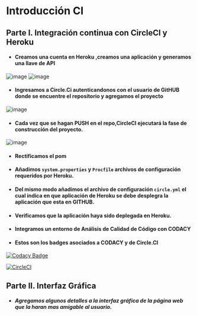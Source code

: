 # Introducción CI

## Parte I. Integración continua con CircleCI y Heroku 
* #### Creamos una cuenta en Heroku ,creamos una aplicación y generamos una llave de API

![image](https://user-images.githubusercontent.com/59893804/94319132-99706280-ff4f-11ea-811f-c91a7a04f5de.png)
![image](https://user-images.githubusercontent.com/59893804/94319151-a42af780-ff4f-11ea-96e7-481392837985.png)

* #### Ingresamos a Circle.Ci autenticandonos con el usuario de GitHUB donde se encuentre el repositorio y agregamos el proyecto

![image](https://user-images.githubusercontent.com/59893804/94319266-da687700-ff4f-11ea-9695-e03f3842bfc9.png)

* #### Cada vez que se hagan PUSH en el repo,CircleCI ejecutará la fase de construcción del proyecto. 

![image](https://user-images.githubusercontent.com/59893804/94319319-f4a25500-ff4f-11ea-9409-2af1af9019d5.png)

* #### Rectificamos el pom

* #### Añadimos ```system.properties``` y ```Procfile``` archivos de configuración requeridos por Heroku.

* #### Del mismo modo añadimos el archivo de configuración ```circle.yml``` el cual indica en que aplicación de Heroku se debe desplegra la aplicación que esta en GITHUB.
* #### Verificamos que la aplicación haya sido deplegada en Heroku.
* #### Integramos un entorno de Análisis de Calidad de Código con CODACY
* #### Estos son los badges asociados a CODACY y de Circle.CI
[![Codacy Badge](https://api.codacy.com/project/badge/Grade/d31f0b7b8e434fa7b1ea7853e3c7ef86)](https://www.codacy.com/manual/santiagolaiton2700/CVDS-02-LAB-06?utm_source=github.com&amp;utm_medium=referral&amp;utm_content=santiagolaiton2700/CVDS-02-LAB-06&amp;utm_campaign=Badge_Grade)

[![CircleCI](https://circleci.com/gh/santiagolaiton2700/CVDS-02-LAB-06.svg?style=svg)](https://circleci.com/gh/santiagolaiton2700/CVDS-02-LAB-06)

## Parte II. Interfaz Gráfica
* ##### Agregamos algunos detalles a la interfaz gráfica de la página web que la haran mas amigable al usuario.

